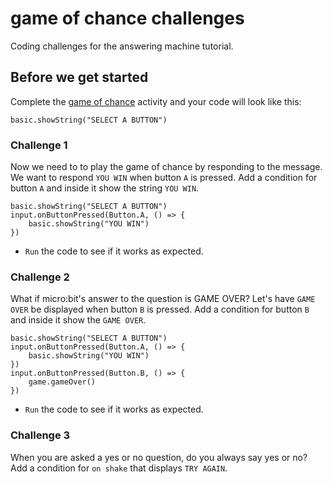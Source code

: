 # game of chance challenges

Coding challenges for the answering machine tutorial. 

## Before we get started

Complete the [game of chance](/lessons/game-of-chance/activity) activity and your code will look like this:

```blocks
basic.showString("SELECT A BUTTON")
```


### Challenge 1

Now we need to to play the game of chance by responding to the message. We want to respond `YOU WIN` when button `A` is pressed. Add a condition for button `A` and inside it show the string `YOU WIN`.


```blocks
basic.showString("SELECT A BUTTON")
input.onButtonPressed(Button.A, () => {
    basic.showString("YOU WIN")
})

```

* `Run` the code to see if it works as expected.

### Challenge 2

What if micro:bit's answer to the question is GAME OVER? Let's have `GAME OVER` be displayed when button `B` is pressed. Add a condition for button `B` and inside it show the `GAME OVER`.

```blocks
basic.showString("SELECT A BUTTON")
input.onButtonPressed(Button.A, () => {
    basic.showString("YOU WIN")
})
input.onButtonPressed(Button.B, () => {
    game.gameOver()
})
```

* `Run` the code to see if it works as expected.

### Challenge 3

When you are asked a yes or no question, do you always say yes or no? Add a condition for `on shake` that displays `TRY AGAIN`.

